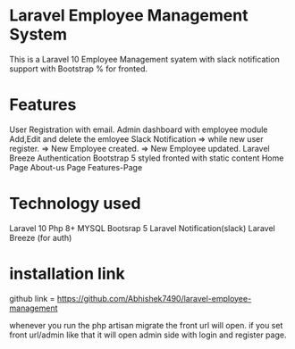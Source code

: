 # Laravel Employee Management System

This is a Laravel 10 Employee Management syatem with slack notification support with Bootstrap % for fronted.

# Features

User Registration with email.
Admin dashboard with employee module
Add,Edit and delete the emloyee
Slack Notification => while new user register.
                   => New Employee created.
                   => New Employee updated.
Laravel Breeze Authentication
Bootstrap 5 styled fronted with static content
Home Page
About-us Page
Features-Page


# Technology used
Laravel 10
Php 8+
MYSQL
Bootsrap 5
Laravel Notification(slack)
Laravel Breeze (for auth)

# installation link

github link = https://github.com/Abhishek7490/laravel-employee-management

whenever you run the php artisan migrate the front url will open.
if you set front url/admin like that it will open admin side with login and register page.

